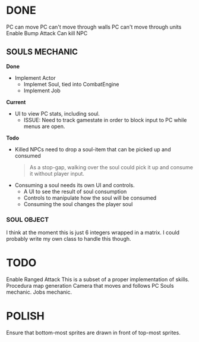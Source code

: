 # DONE
PC can move
    PC can't move through walls
    PC can't move through units
Enable Bump Attack
    Can kill NPC


## SOULS MECHANIC
__Done__
- Implement Actor
    - Implemet Soul, tied into CombatEngine
    - Implement Job

__Current__
- UI to view PC stats, including soul.
    - ISSUE: Need to track gamestate in order to block input to PC while menus are open.

__Todo__
- Killed NPCs need to drop a soul-item that can be picked up and consumed
    > As a stop-gap, walking over the soul could pick it up and consume it without player input.
- Consuming a soul needs its own UI and controls.
    - A UI to see the result of soul consumption
    - Controls to manipulate how the soul will be consumed
    - Consuming the soul changes the player soul


### SOUL OBJECT
I think at the moment this is just 6 integers wrapped in a matrix. 
I could probably write my own class to handle this though. 

# TODO
Enable Ranged Attack
    This is a subset of a proper implementation of skills.
Procedura map generation
Camera that moves and follows PC
Souls mechanic.
Jobs mechanic.

# POLISH
Ensure that bottom-most sprites are drawn in front of top-most sprites.